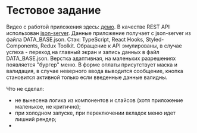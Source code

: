 # Тестовое задание
Видео с работой приложения здесь: [демо](https://youtu.be/8Q1WXoCWqNs). 
В качестве REST API использован [json-server](https://www.npmjs.com/package/json-server). 
Данные приложение получает с json-server из файла DATA_BASE.json.
Стэк: TypeScript, React Hooks, Styled-Components, Redux Toolkit.
Обращение к API эмулированы, в случае успеха - переход на главный экран и запись данных в файл DATA_BASE.json.
Верстка адаптивная, на маленьких разрешениях появляется "бургер" меню.
В форме оплаты присутствует маска и валидация, в случае неверного ввода выводится сообщение, 
кнопка становится активной только если введенные данные валидны.

Что не сделал:
 - не вынесена логика из компонентов и слайсов (хотя приложение маленькое, не критично);
 - при холодном запуске, при переключении вкладок меню идет лишний рендер;
 - 
